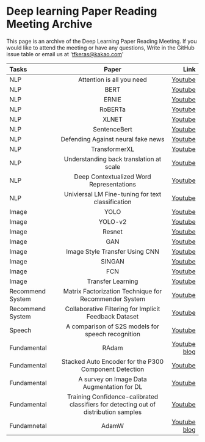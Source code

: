 # Deep learning Paper Reading Meeting Archive
This page is an archive of the Deep Learning Paper Reading Meeting.
If you would like to attend the meeting or have any questions,
 Write in the GitHub issue table or email us at 'tfkeras@kakao.com'
 
| Tasks | Paper | Link|
|:---------------|:-------------:|-------------:
| NLP | Attention is all you need |[Youtube](https://www.youtube.com/watch?v=EyXehqvkfF0)
| NLP | BERT | [Youtube](https://www.youtube.com/watch?v=vo3cyr_8eDQ&t=7s)
| NLP | ERNIE| [Youtube](https://www.youtube.com/watch?v=_K6izzEeKYg&t=985s)|내용 13 |
| NLP | RoBERTa | [Youtube](https://www.youtube.com/watch?v=GiotNYiTiMw&t=6s) |내용 13 |
| NLP | XLNET | [Youtube](https://www.youtube.com/watch?v=29oxqDRaPNo&t=898s) |내용 13 |
| NLP | SentenceBert |[Youtube](https://www.youtube.com/watch?v=izCeQOOuZpY&t=291s)|내용 13 |
| NLP | Defending Against neural fake news | [Youtube](https://www.youtube.com/watch?v=cjjfJhYqyeg&t=10s) |내용 13 |
| NLP| TransformerXL | [Youtube](https://www.youtube.com/watch?v=2SDI7hUoDSU&t=3s) |내용 13 |
| NLP| Understanding back translation at scale | [Youtube](https://www.youtube.com/watch?v=htzBkroOLg4&t=12s) |내용 13 |
| NLP | Deep Contextualized Word Representations |[Youtube](https://www.youtube.com/watch?v=Vc13QVAKyGk)|내용 13 |
| NLP | Univiersal LM Fine-tuning for text classification | [Youtube](https://www.youtube.com/watch?v=ZJKtwX2LSbY&t=1173s)|내용 13 |
| Image | YOLO | [Youtube](https://www.youtube.com/watch?v=Ae-p7QVOdbA&t=285s) |내용 13 |
| Image  | YOLO-v2 |[Youtube](https://www.youtube.com/watch?v=9FiGYp6khxo&t=8s) |내용 13 |
| Image  | Resnet | [Youtube](https://www.youtube.com/watch?v=JI5kXF_OUkY&t=125s) |내용 13 |
| Image  | GAN | [Youtube](https://www.youtube.com/watch?v=UZpuIG1eF8Y&t=147s)|내용 13 |
| Image | Image Style Transfer Using CNN | [Youtube](https://www.youtube.com/watch?v=8jS0xxslTco&t=905s) |내용 13 |
| Image  | SINGAN | [Youtube](https://www.youtube.com/watch?v=pgYIuA4O95E)|내용 13 |
| Image  | FCN | [Youtube](https://www.youtube.com/watch?v=_52dopGu3Cw) |내용 13 |
| Image| Transfer Learning | [Youtube](https://www.youtube.com/watch?v=sXIurFr804w) |내용 13 |
| Recommend System | Matrix Factorization Technique for Recommender System | [Youtube](https://www.youtube.com/watch?v=Z49JNxS4vsc&t=260s) |내용 13 |
| Recommend System| Collaborative Filtering for Implicit Feedback Dataset | [Youtube](https://www.youtube.com/watch?v=ePvzTeLOBi4&t=6s) |내용 13 |
| Speech | A comparison of S2S models for speech recognition | [Youtube](https://www.youtube.com/watch?v=fltpFsNL8TA&t=463s) |내용 13 |
| Fundamental | RAdam | [Youtube](https://www.youtube.com/watch?v=_F5_hgX_lSE)<br>[blog](https://hiddenbeginner.github.io/deeplearning/2019/09/22/optimization_algorithms_in_deep_learning.html) |내용 13 |
| Fundamental | Stacked Auto Encoder for the P300 Component Detection | [Youtube](https://www.youtube.com/watch?v=ydpZaS1CCRg&t=1177s)|내용 13 |
| Fundamental | A survey on Image Data Augmentation for DL | [Youtube](https://www.youtube.com/watch?v=TioeCk3yMCo&t=1073s) |내용 13 |
| Fundamental | Training Confidence-calibrated classifiers for detecting out of distribution samples | [Youtube](https://www.youtube.com/watch?v=NOzDB2Rpbi0&t=150s)|내용 13 |
| Fundamnetal | AdamW | [Youtube](https://youtu.be/-Sd_zH_LHBo)<br>[blog](https://hiddenbeginner.github.io/deeplearning/paperreview/2019/12/29/paper_review_AdamW.html) |내용 13 |
